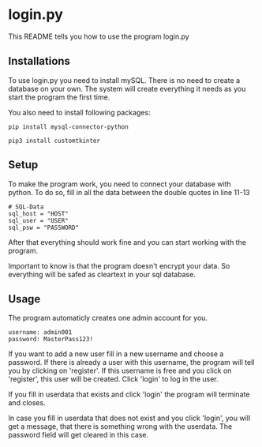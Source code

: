 # login.py

This README tells you how to use the program login.py

## Installations

To use login.py you need to install mySQL. There is no need to create a database on your own. The system will create everything it needs as you start the program the first time.

You also need to install following packages:

```
pip install mysql-connector-python
```

```
pip3 install customtkinter
```

## Setup

To make the program work, you need to connect your database with python. To do so, fill in all the data between the double quotes in line 11-13

```
# SQL-Data
sql_host = "HOST"
sql_user = "USER"
sql_psw = "PASSWORD"
```

After that everything should work fine and you can start working with the program.

Important to know is that the program doesn't encrypt your data. So everything will be safed as cleartext in your sql database.

## Usage

The program automaticly creates one admin account for you.

```
username: admin001
password: MasterPass123!
```

If you want to add a new user fill in a new username and choose a password.
If there is already a user with this username, the program will tell you by clicking on 'register'. If this username is free and you click on 'register', this user will be created. Click 'login' to log in the user.

If you fill in userdata that exists and click 'login' the program will terminate and closes.

In case you fill in userdata that does not exist and you click 'login', you will get a message, that there is something wrong with the userdata. The password field will get cleared in this case.
